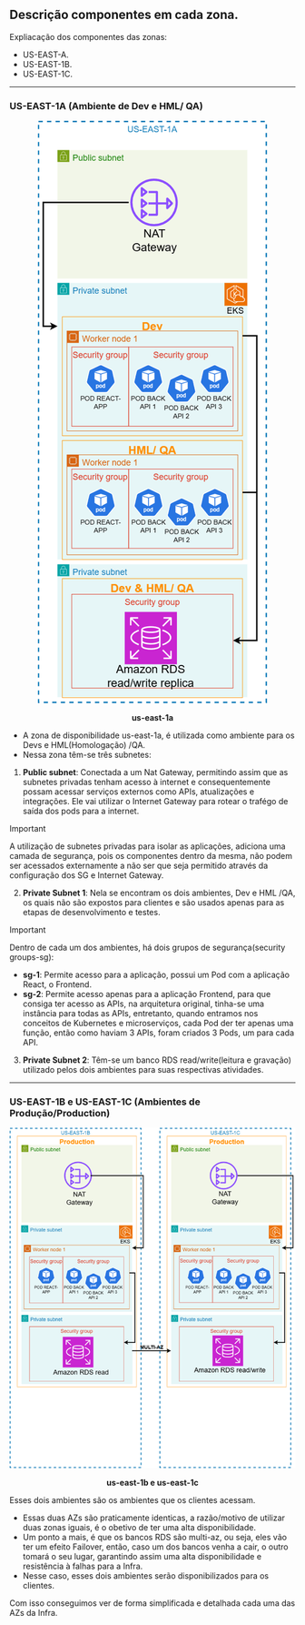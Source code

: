 ## Descrição componentes em cada zona.

Expliacação dos componentes das zonas:

- US-EAST-A.
- US-EAST-1B.
- US-EAST-1C.

---

### US-EAST-1A (Ambiente de Dev e HML/ QA)

<div align="center">

![alt text](/icons/us-east-1a.png)

**us-east-1a**

</div>

- A zona de disponibilidade us-east-1a, é utilizada como ambiente para os Devs e HML(Homologação) /QA.
- Nessa zona têm-se três subnetes:

1. **Public subnet**: Conectada a um Nat Gateway, permitindo assim que as subnetes privadas tenham acesso à internet e consequentemente possam acessar serviços externos como APIs, atualizações e integrações. Ele vai utilizar o Internet Gateway para rotear o trafégo de saída dos pods para a internet.

> [!important]
> A utilização de subnetes privadas para isolar as aplicações, adiciona uma camada de segurança, pois os componentes dentro da mesma, não podem ser acessados externamente a não ser que seja permitido através da configuração dos SG e Internet Gateway.

2. **Private Subnet 1**: Nela se encontram os dois ambientes, Dev e HML /QA, os quais não são expostos para clientes e são usados apenas para as etapas de desenvolvimento e testes.

> [!important]
> Dentro de cada um dos ambientes, há dois grupos de segurança(security groups-sg):

- **sg-1**: Permite acesso para a aplicação, possui um Pod com a aplicação React, o Frontend.
- **sg-2**: Permite acesso apenas para a aplicação Frontend, para que consiga ter acesso as APIs, na arquitetura original, tinha-se uma instância para todas as APIs, entretanto, quando entramos nos conceitos de Kubernetes e microserviços, cada Pod der ter apenas uma função, então como haviam 3 APIs, foram criados 3 Pods, um para cada API.

3. **Private Subnet 2**: Têm-se um banco RDS read/write(leitura e gravação) utilizado pelos dois ambientes para suas respectivas atividades.

---

### US-EAST-1B e US-EAST-1C (Ambientes de Produção/Production)

<div align="center">

![alt text](/icons/bc.png)

**us-east-1b e us-east-1c**

</div>

Esses dois ambientes são os ambientes que os clientes acessam.

- Essas duas AZs são praticamente identicas, a razão/motivo de utilizar duas zonas iguais, é o obetivo de ter uma alta disponibilidade.
- Um ponto a mais, é que os bancos RDS são multi-az, ou seja, eles vão ter um efeito Failover, então, caso um dos bancos venha a cair, o outro tomará o seu lugar, garantindo assim uma alta disponibilidade e resistência à falhas para a Infra.
- Nesse caso, esses dois ambientes serão disponibilizados para os clientes.

Com isso conseguimos ver de forma simplificada e detalhada cada uma das AZs da Infra.
